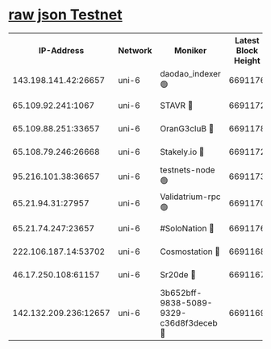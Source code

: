 [raw json Testnet](https://rpc-check.junot.stavr.tech/junot/rpc-junot-result.json)
=


<table><tr><th>IP-Address</th><th>Network</th><th>Moniker</th><th>Latest Block Height</th><th>Earliest Block Height</th><th>Catching Up</th><th>Tx Index</th><th>Voting Power</th><th>Scan Time</th></tr><tr><td>143.198.141.42:26657</td><td>uni-6</td><td>daodao_indexer 🟢</td><td>6691176</td><td>1</td><td>False</td><td>off</td><td>0</td><td>2024-01-03T12:21:50.139253068UTC</td></tr><tr><td>65.109.92.241:1067</td><td>uni-6</td><td>STAVR 🔴</td><td>6691172</td><td>1138541</td><td>False</td><td>on</td><td>6042</td><td>2024-01-03T12:21:39.984513674UTC</td></tr><tr><td>65.109.88.251:33657</td><td>uni-6</td><td>OranG3cluB 🔴</td><td>6691178</td><td>1138541</td><td>False</td><td>on</td><td>11</td><td>2024-01-03T12:21:54.655933804UTC</td></tr><tr><td>65.108.79.246:26668</td><td>uni-6</td><td>Stakely.io 🔴</td><td>6691172</td><td>1570872</td><td>False</td><td>on</td><td>1358933</td><td>2024-01-03T12:21:40.339820927UTC</td></tr><tr><td>95.216.101.38:36657</td><td>uni-6</td><td>testnets-node 🟢</td><td>6691173</td><td>1615130</td><td>False</td><td>on</td><td>0</td><td>2024-01-03T12:21:42.745983416UTC</td></tr><tr><td>65.21.94.31:27957</td><td>uni-6</td><td>Validatrium-rpc 🟢</td><td>6691170</td><td>2943363</td><td>False</td><td>on</td><td>0</td><td>2024-01-03T12:21:35.449118120UTC</td></tr><tr><td>65.21.74.247:23657</td><td>uni-6</td><td>#SoloNation 🔴</td><td>6691176</td><td>5208001</td><td>False</td><td>on</td><td>112</td><td>2024-01-03T12:21:49.252648054UTC</td></tr><tr><td>222.106.187.14:53702</td><td>uni-6</td><td>Cosmostation 🔴</td><td>6691168</td><td>5344501</td><td>False</td><td>on</td><td>110003</td><td>2024-01-03T12:21:33.052906314UTC</td></tr><tr><td>46.17.250.108:61157</td><td>uni-6</td><td>Sr20de 🔴</td><td>6691167</td><td>6419777</td><td>False</td><td>on</td><td>28</td><td>2024-01-03T12:21:27.364021016UTC</td></tr><tr><td>142.132.209.236:12657</td><td>uni-6</td><td>3b652bff-9838-5089-9329-c36d8f3deceb 🔴</td><td>6691169</td><td>6681280</td><td>False</td><td>on</td><td>157563</td><td>2024-01-03T12:21:31.704454659UTC</td></tr></table>